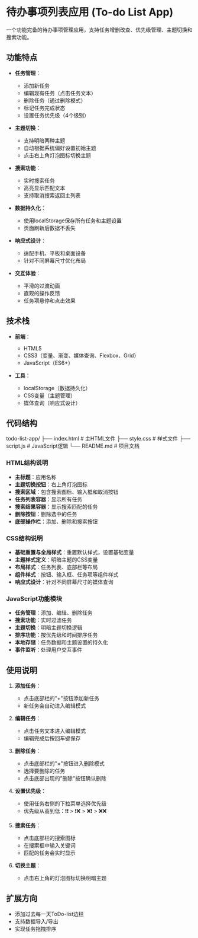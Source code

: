 # 待办事项列表应用 (To-do List App)

一个功能完备的待办事项管理应用，支持任务增删改查、优先级管理、主题切换和搜索功能。

## 功能特点

- **任务管理**：
  - 添加新任务
  - 编辑现有任务（点击任务文本）
  - 删除任务（通过删除模式）
  - 标记任务完成状态
  - 设置任务优先级（4个级别）

- **主题切换**：
  - 支持明暗两种主题
  - 自动根据系统偏好设置初始主题
  - 点击右上角灯泡图标切换主题

- **搜索功能**：
  - 实时搜索任务
  - 高亮显示匹配文本
  - 支持取消搜索返回主列表

- **数据持久化**：
  - 使用localStorage保存所有任务和主题设置
  - 页面刷新后数据不丢失

- **响应式设计**：
  - 适配手机、平板和桌面设备
  - 针对不同屏幕尺寸优化布局

- **交互体验**：
  - 平滑的过渡动画
  - 直观的操作反馈
  - 任务项悬停和点击效果

## 技术栈

- **前端**：
  - HTML5
  - CSS3（变量、渐变、媒体查询、Flexbox、Grid）
  - JavaScript（ES6+）

- **工具**：
  - localStorage（数据持久化）
  - CSS变量（主题管理）
  - 媒体查询（响应式设计）

## 代码结构
todo-list-app/
├── index.html # 主HTML文件
├── style.css # 样式文件
├── script.js # JavaScript逻辑
└── README.md # 项目文档
### HTML结构说明

- **主标题**：应用名称
- **主题切换按钮**：右上角灯泡图标
- **搜索区域**：包含搜索图标、输入框和取消按钮
- **任务列表容器**：显示所有任务
- **搜索结果容器**：显示搜索匹配的任务
- **删除按钮**：删除选中的任务
- **底部操作栏**：添加、删除和搜索按钮

### CSS结构说明

- **基础重置与全局样式**：重置默认样式，设置基础变量
- **主题样式定义**：明暗主题的CSS变量
- **布局样式**：任务列表、底部栏等布局
- **组件样式**：按钮、输入框、任务项等组件样式
- **响应式设计**：针对不同屏幕尺寸的媒体查询

### JavaScript功能模块

- **任务管理**：添加、编辑、删除任务
- **搜索功能**：实时过滤任务
- **主题切换**：明暗主题切换逻辑
- **排序功能**：按优先级和时间排序任务
- **本地存储**：任务数据和主题设置的持久化
- **事件监听**：处理用户交互事件

## 使用说明

1. **添加任务**：
   - 点击底部栏的"+"按钮添加新任务
   - 新任务会自动进入编辑模式

2. **编辑任务**：
   - 点击任务文本进入编辑模式
   - 编辑完成后按回车键保存

3. **删除任务**：
   - 点击底部栏的"×"按钮进入删除模式
   - 选择要删除的任务
   - 点击底部出现的"删除"按钮确认删除

4. **设置优先级**：
   - 使用任务右侧的下拉菜单选择优先级
   - 优先级从高到低：❗️❗️ > ❗️❌ > ❌❗️ > ❌❌

5. **搜索任务**：
   - 点击底部栏的搜索图标
   - 在搜索框中输入关键词
   - 匹配的任务会实时显示

6. **切换主题**：
   - 点击右上角的灯泡图标切换明暗主题

## 扩展方向

- 添加过去每一天ToDo-list边栏
- 支持数据导入/导出
- 实现任务拖拽排序


